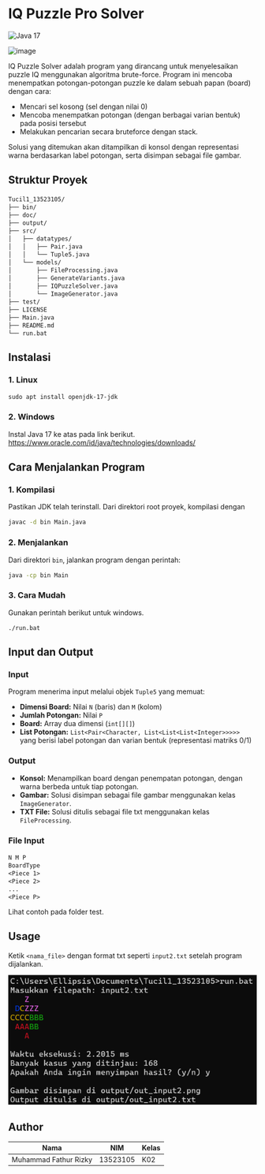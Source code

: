 # IQ Puzzle Pro Solver
![Java 17](https://img.shields.io/badge/Java-17-blue?logo=java&logoColor=white)

![image](https://github.com/user-attachments/assets/09b0b155-382a-4776-9fac-c25b272880db)

IQ Puzzle Solver adalah program yang dirancang untuk menyelesaikan puzzle IQ menggunakan algoritma brute-force. Program ini mencoba menempatkan potongan-potongan puzzle ke dalam sebuah papan (board) dengan cara:
- Mencari sel kosong (sel dengan nilai 0)
- Mencoba menempatkan potongan (dengan berbagai varian bentuk) pada posisi tersebut
- Melakukan pencarian secara bruteforce dengan stack.

Solusi yang ditemukan akan ditampilkan di konsol dengan representasi warna berdasarkan label potongan, serta disimpan sebagai file gambar.

## Struktur Proyek
```
Tucil1_13523105/
├── bin/
├── doc/
├── output/
├── src/
│   ├── datatypes/
│   │   ├── Pair.java
│   │   └── Tuple5.java
│   └── models/
│       ├── FileProcessing.java
│       ├── GenerateVariants.java
│       ├── IQPuzzleSolver.java
│       └── ImageGenerator.java
├── test/
├── LICENSE
├── Main.java
├── README.md
└── run.bat
```

## Instalasi
### 1. Linux
```
sudo apt install openjdk-17-jdk
```
### 2. Windows
Instal Java 17 ke atas pada link berikut. https://www.oracle.com/id/java/technologies/downloads/

## Cara Menjalankan Program

### 1. Kompilasi
Pastikan JDK telah terinstall. Dari direktori root proyek, kompilasi dengan
```bash
javac -d bin Main.java
```

### 2. Menjalankan
Dari direktori `bin`, jalankan program dengan perintah:
```bash
java -cp bin Main
```

### 3. Cara Mudah
Gunakan perintah berikut untuk windows.
```
./run.bat
```

## Input dan Output

### Input
Program menerima input melalui objek `Tuple5` yang memuat:
- **Dimensi Board:** Nilai `N` (baris) dan `M` (kolom)
- **Jumlah Potongan:** Nilai `P`
- **Board:** Array dua dimensi (`int[][]`)
- **List Potongan:** `List<Pair<Character, List<List<List<Integer>>>>>` yang berisi label potongan dan varian bentuk (representasi matriks 0/1)

### Output
- **Konsol:** Menampilkan board dengan penempatan potongan, dengan warna berbeda untuk tiap potongan.
- **Gambar:** Solusi disimpan sebagai file gambar menggunakan kelas `ImageGenerator`.
- **TXT File:** Solusi ditulis sebagai file txt menggunakan kelas `FileProcessing`.

### File Input
```
N M P
BoardType
<Piece 1>
<Piece 2>
...
<Piece P>
```
Lihat contoh pada folder test.

## Usage
Ketik `<nama_file>` dengan format txt seperti `input2.txt` setelah program dijalankan.

![alt text](image.png)


## Author
| Nama | NIM | Kelas |
|------|---|---|
| Muhammad Fathur Rizky | 13523105 | K02 |  
